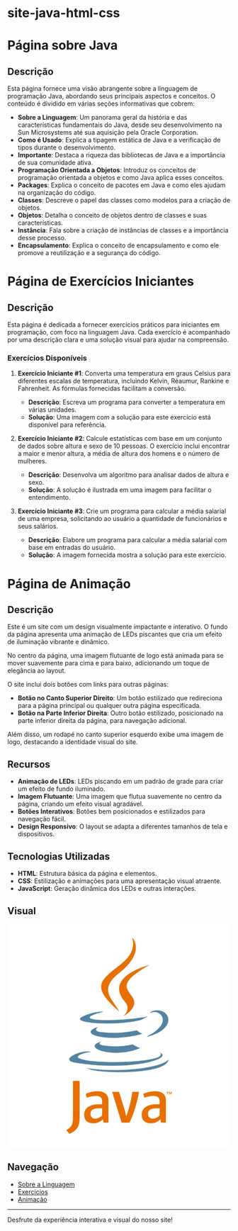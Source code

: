 # site-java-html-css
# Página sobre Java

## Descrição

Esta página fornece uma visão abrangente sobre a linguagem de programação Java, abordando seus principais aspectos e conceitos. O conteúdo é dividido em várias seções informativas que cobrem:

- **Sobre a Linguagem**: Um panorama geral da história e das características fundamentais do Java, desde seu desenvolvimento na Sun Microsystems até sua aquisição pela Oracle Corporation.
- **Como é Usado**: Explica a tipagem estática de Java e a verificação de tipos durante o desenvolvimento.
- **Importante**: Destaca a riqueza das bibliotecas de Java e a importância de sua comunidade ativa.
- **Programação Orientada a Objetos**: Introduz os conceitos de programação orientada a objetos e como Java aplica esses conceitos.
- **Packages**: Explica o conceito de pacotes em Java e como eles ajudam na organização do código.
- **Classes**: Descreve o papel das classes como modelos para a criação de objetos.
- **Objetos**: Detalha o conceito de objetos dentro de classes e suas características.
- **Instância**: Fala sobre a criação de instâncias de classes e a importância desse processo.
- **Encapsulamento**: Explica o conceito de encapsulamento e como ele promove a reutilização e a segurança do código.

# Página de Exercícios Iniciantes

## Descrição

Esta página é dedicada a fornecer exercícios práticos para iniciantes em programação, com foco na linguagem Java. Cada exercício é acompanhado por uma descrição clara e uma solução visual para ajudar na compreensão.

### Exercícios Disponíveis

1. **Exercício Iniciante #1**: Converta uma temperatura em graus Celsius para diferentes escalas de temperatura, incluindo Kelvin, Réaumur, Rankine e Fahrenheit. As fórmulas fornecidas facilitam a conversão.

   - **Descrição**: Escreva um programa para converter a temperatura em várias unidades.
   - **Solução**: Uma imagem com a solução para este exercício está disponível para referência.

2. **Exercício Iniciante #2**: Calcule estatísticas com base em um conjunto de dados sobre altura e sexo de 10 pessoas. O exercício inclui encontrar a maior e menor altura, a média de altura dos homens e o número de mulheres.

   - **Descrição**: Desenvolva um algoritmo para analisar dados de altura e sexo.
   - **Solução**: A solução é ilustrada em uma imagem para facilitar o entendimento.

3. **Exercício Iniciante #3**: Crie um programa para calcular a média salarial de uma empresa, solicitando ao usuário a quantidade de funcionários e seus salários.

   - **Descrição**: Elabore um programa para calcular a média salarial com base em entradas do usuário.
   - **Solução**: A imagem fornecida mostra a solução para este exercício.

# Página de Animação
## Descrição

Este é um site com um design visualmente impactante e interativo. O fundo da página apresenta uma animação de LEDs piscantes que cria um efeito de iluminação vibrante e dinâmico. 

No centro da página, uma imagem flutuante de logo está animada para se mover suavemente para cima e para baixo, adicionando um toque de elegância ao layout.

O site inclui dois botões com links para outras páginas:

- **Botão no Canto Superior Direito**: Um botão estilizado que redireciona para a página principal ou qualquer outra página especificada.
- **Botão na Parte Inferior Direita**: Outro botão estilizado, posicionado na parte inferior direita da página, para navegação adicional.

Além disso, um rodapé no canto superior esquerdo exibe uma imagem de logo, destacando a identidade visual do site.

## Recursos

- **Animação de LEDs**: LEDs piscando em um padrão de grade para criar um efeito de fundo iluminado.
- **Imagem Flutuante**: Uma imagem que flutua suavemente no centro da página, criando um efeito visual agradável.
- **Botões Interativos**: Botões bem posicionados e estilizados para navegação fácil.
- **Design Responsivo**: O layout se adapta a diferentes tamanhos de tela e dispositivos.

## Tecnologias Utilizadas

- **HTML**: Estrutura básica da página e elementos.
- **CSS**: Estilização e animações para uma apresentação visual atraente.
- **JavaScript**: Geração dinâmica dos LEDs e outras interações.

## Visual

![Imagem Flutuante](img/logojava.webp)

## Navegação

- [Sobre a Linguagem](index.html)
- [Exercicios](exercicios.html)
- [Animação](animacao.html)

---

Desfrute da experiência interativa e visual do nosso site!
